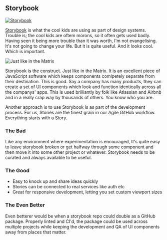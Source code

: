 ## Storybook

[![Storybook](https://cdn.jsdelivr.net/gh/storybookjs/brand@master/badge/badge-storybook.svg)](https://storybook.js.org)

[Storybook](https://storybook.js.org) is what the cool kids are using as part of design systems. Trouble is; the cool kids are oftem morons, so it often gets used badly. Having seen it being more trouble than it was worth, I'm not evangelising. It's not going to change your life. But it is quite useful. And it looks cool. Which is important.

![Just like in the Matrix](https://firebasestorage.googleapis.com/v0/b/listingslab-storybook.appspot.com/o/png%2fstorybook_matrix_construct.png?alt=media&token=172b8689-20bf-4c45-b2f5-cb128969761d)

Storybook is the construct. Just like in the Matrix. It is an excellent piece of JavaScript software which keeps components comlpetely separate from their destination. This is good. Say a company has many products, they can create a set of UI components which look and function identically across all the companys' apps. This is used brilliantly by folk like Atlassian and Airbnb and in a really crap way by thousands of others. You know who you are.

Another approach is to use Storybook is as part of the development process. For us, Stories are the finest grain in our Agile GitHub workflow. Everything starts with a Story.

### The Bad

Like any environment where experimentation is encouraged, It's quite easy to leave storybook broken or get halfway
through some component and then move it into some other project or whatever. Storybook needs to be curated and always available to be useful.

### The Good

- Easy to knock up and share ideas quickly
- Stories can be connected to real services like auth etc
- Great for responsive development, letting you set custom viewport sizes

### The Even Better

Even betterer would be when a storybook repo could double as a GitHub package. Properly linted and CI'd, the package could be used across multiple projects while keeping the development and QA of UI components away from places that matter.
